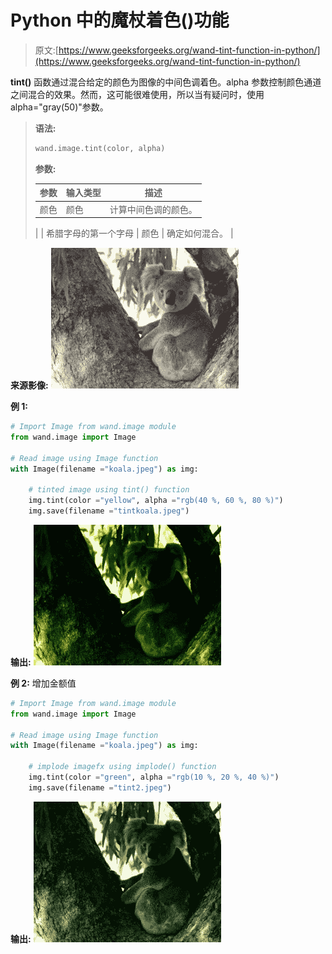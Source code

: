 # Python 中的魔杖着色()功能

> 原文:[https://www.geeksforgeeks.org/wand-tint-function-in-python/](https://www.geeksforgeeks.org/wand-tint-function-in-python/)

**tint()** 函数通过混合给定的颜色为图像的中间色调着色。alpha 参数控制颜色通道之间混合的效果。然而，这可能很难使用，所以当有疑问时，使用 alpha="gray(50)"参数。

> **语法:**
> 
> ```py
> wand.image.tint(color, alpha)
> 
> ```
> 
> **参数:**
> 
> | 参数 | 输入类型 | 描述 |
> | --- | --- | --- |
> | 颜色 | 颜色 | 计算中间色调的颜色。
>  |
> | 希腊字母的第一个字母 | 颜色 | 确定如何混合。
>  |

**来源影像:**
![](img/a1d5dabac07efe8de363e0c440a198d8.png)

**例 1:**

```py
# Import Image from wand.image module
from wand.image import Image

# Read image using Image function
with Image(filename ="koala.jpeg") as img:

    # tinted image using tint() function
    img.tint(color ="yellow", alpha ="rgb(40 %, 60 %, 80 %)")
    img.save(filename ="tintkoala.jpeg")
```

**输出:**
![](img/b2cdc1506413a74a86295492c10a7a29.png)

**例 2:** 增加金额值

```py
# Import Image from wand.image module
from wand.image import Image

# Read image using Image function
with Image(filename ="koala.jpeg") as img:

    # implode imagefx using implode() function
    img.tint(color ="green", alpha ="rgb(10 %, 20 %, 40 %)")
    img.save(filename ="tint2.jpeg")
```

**输出:**
![](img/c4b42f896b0c5e3512a668cfa5f96ff7.png)